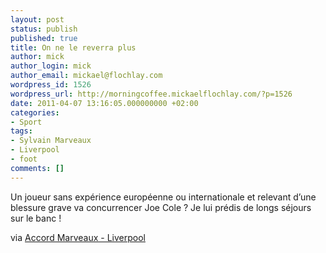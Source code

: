 ```yaml
---
layout: post
status: publish
published: true
title: On ne le reverra plus
author: mick
author_login: mick
author_email: mickael@flochlay.com
wordpress_id: 1526
wordpress_url: http://morningcoffee.mickaelflochlay.com/?p=1526
date: 2011-04-07 13:16:05.000000000 +02:00
categories:
- Sport
tags:
- Sylvain Marveaux
- Liverpool
- foot
comments: []
---
```

Un joueur sans expérience européenne ou internationale et relevant d’une blessure grave va concurrencer Joe Cole ? Je lui prédis de longs séjours sur le banc !

via <a href="http://www2.lequipe.fr/redirect-v6/homes/Football/breves2011/20110407_083828_accord-marveaux-liverpool.html">Accord Marveaux - Liverpool</a>
